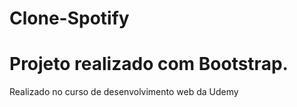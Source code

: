# Clone-Spotify
# Projeto realizado com Bootstrap.

Realizado no curso de desenvolvimento web da Udemy

